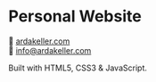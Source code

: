 # Personal Website

📍 [ardakeller.com](https://ardakeller.com)  
📧 info@ardakeller.com

Built with HTML5, CSS3 & JavaScript.  
